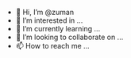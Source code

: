 - 👋 Hi, I’m @zuman
- 👀 I’m interested in ...
- 🌱 I’m currently learning ...
- 💞️ I’m looking to collaborate on ...
- 📫 How to reach me ...

<!---
zuman/zuman is a ✨ special ✨ repository because its `README.md` (this file) appears on your GitHub profile.
You can click the Preview link to take a look at your changes.
--->
